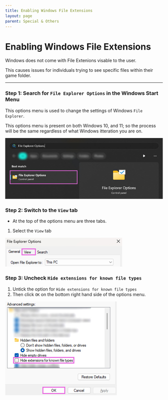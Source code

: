 ```yaml
---
title: Enabling Windows File Extensions
layout: page
parent: Special & Others
---
```


# Enabling Windows File Extensions

Windows does not come with File Extenions visable to the user.

This causes issues for individuals trying to see specific files within their game folder.

---

### Step 1: Search for `File Explorer Options` in the Windows Start Menu
This options menu is used to change the settings of Windows `File Explorer`.

This options menu is present on both Windows 10, and 11; so the process will be the same regardless of what Windows itteration you are on.

![Start Menu Search Image](./images/enabling_windows_file_extensions/file_explorer_options_start_menu.jpg)

### Step 2: Switch to the `View` tab

* At the top of the options menu are three tabs.
1. Select the `View` tab

![File Options View Tab Image](./images/enabling_windows_file_extensions/file_explorer_options_view_tab.jpg)

### Step 3: Uncheck `Hide extensions for known file types`

1. Untick the option for `Hide extensions for known file types`
2. Then click `OK` on the bottom right hand side of the options menu.

![File Options Untick Option Image](./images/enabling_windows_file_extensions/file_explorer_options_remove_tick.jpg)